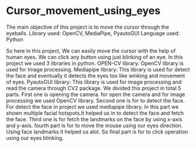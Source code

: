 # Cursor_movement_using_eyes
The main objective of this project is to move the cursor through the eyeballs. Library used: OpenCV, MediaPipe, PyautoGUI Language used: Python

So here in this project, 
We can easily move the cursor with the help of human eyes. We can click any button using just blinking of an eye.
In this project we used 3 libraries in python. 
OPEN-CV library: OpenCV library is used for Image processing.
Mediapipe library: This library is used for detect the face and eventually it detects the eyes too like winking and movement of eyes.
PyautoGUI library: This library is used for image processing and read the camera through CV2 package.
We divided this project in total 5 parts. 
First one is opening the camera. for open the camera and for image processing we used OpenCV library.
Second one is for to detect the face. For detect the face in project we used mediapipe library. In this part we shown multiple facial hotspots.It helped us in to detect the face and fetch the face.
Third one is for fetch the landmarks on the face by using x-axis and y-axis.
fourth part is for to move the mouse using our eyes direction. Using face landmarks it helped us alot.
So final part is for to click operation using our eyes blinking.

